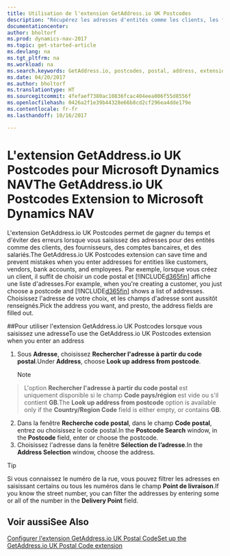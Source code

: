 ```yaml
---
title: Utilisation de l'extension GetAddress.io UK Postcodes
description: "Récupérez les adresses d'entités comme les clients, les fournisseurs, les salariés, et les banques du Royaume-Uni auprès du service GetAddress.io."
documentationcenter: 
author: bholtorf
ms.prod: dynamics-nav-2017
ms.topic: get-started-article
ms.devlang: na
ms.tgt_pltfrm: na
ms.workload: na
ms.search.keywords: GetAddress.io, postcodes, postal, address, extension
ms.date: 04/20/2017
ms.author: bholtorf
ms.translationtype: HT
ms.sourcegitcommit: 4fefaef7380ac10836fcac404eea006f55d8556f
ms.openlocfilehash: 0426a2f1e39b44328e66b8cd2cf296ea4dde179e
ms.contentlocale: fr-fr
ms.lasthandoff: 10/16/2017

---
```


# <a name="the-getaddressio-uk-postcodes-extension-to-microsoft-dynamics-nav"></a><span data-ttu-id="ff667-103">L'extension GetAddress.io UK Postcodes pour Microsoft Dynamics NAV</span><span class="sxs-lookup"><span data-stu-id="ff667-103">The GetAddress.io UK Postcodes Extension to Microsoft Dynamics NAV</span></span>
<span data-ttu-id="ff667-104">L'extension GetAddress.io UK Postcodes permet de gagner du temps et d'éviter des erreurs lorsque vous saisissez des adresses pour des entités comme des clients, des fournisseurs, des comptes bancaires, et des salariés.</span><span class="sxs-lookup"><span data-stu-id="ff667-104">The GetAddress.io UK Postcodes extension can save time and prevent mistakes when you enter addresses for entities like customers, vendors, bank accounts, and employees.</span></span> <span data-ttu-id="ff667-105">Par exemple, lorsque vous créez un client, il suffit de choisir un code postal et [!INCLUDE[d365fin](includes/d365fin_md.md)] affiche une liste d'adresses.</span><span class="sxs-lookup"><span data-stu-id="ff667-105">For example, when you're creating a customer, you just choose a postcode and [!INCLUDE[d365fin](includes/d365fin_md.md)] shows a list of addresses.</span></span> <span data-ttu-id="ff667-106">Choisissez l'adresse de votre choix, et les champs d'adresse sont aussitôt renseignés.</span><span class="sxs-lookup"><span data-stu-id="ff667-106">Pick the address you want, and presto, the address fields are filled out.</span></span>  

##<a name="to-use-the-getaddressio-uk-postcodes-extension-when-you-enter-an-address"></a><span data-ttu-id="ff667-107">Pour utiliser l'extension GetAddress.io UK Postcodes lorsque vous saisissez une adresse</span><span class="sxs-lookup"><span data-stu-id="ff667-107">To use the GetAddress.io UK Postcodes extension when you enter an address</span></span>
1. <span data-ttu-id="ff667-108">Sous **Adresse**, choisissez **Rechercher l'adresse à partir du code postal**.</span><span class="sxs-lookup"><span data-stu-id="ff667-108">Under **Address**, choose **Look up address from postcode**.</span></span>  

    > [!NOTE]  
>   <span data-ttu-id="ff667-109">L'option **Rechercher l'adresse à partir du code postal** est uniquement disponible si le champ **Code pays/région** est vide ou s'il contient **GB**.</span><span class="sxs-lookup"><span data-stu-id="ff667-109">The **Look up address from postcode** option is available only if the **Country/Region Code** field is either empty, or contains **GB**.</span></span>
2. <span data-ttu-id="ff667-110">Dans la fenêtre **Recherche code postal**, dans le champ **Code postal**, entrez ou choisissez le code postal.</span><span class="sxs-lookup"><span data-stu-id="ff667-110">In the **Postcode Search** window, in the **Postcode** field, enter or choose the postcode.</span></span>  
3. <span data-ttu-id="ff667-111">Choisissez l'adresse dans la fenêtre **Sélection de l’adresse**.</span><span class="sxs-lookup"><span data-stu-id="ff667-111">In the **Address Selection** window, choose the address.</span></span>  

> [!TIP]  
>   <span data-ttu-id="ff667-112">Si vous connaissez le numéro de la rue, vous pouvez filtrer les adresses en saisissant certains ou tous les numéros dans le champ **Point de livraison**.</span><span class="sxs-lookup"><span data-stu-id="ff667-112">If you know the street number, you can filter the addresses by entering some or all of the number in the **Delivery Point** field.</span></span>


## <a name="see-also"></a><span data-ttu-id="ff667-113">Voir aussi</span><span class="sxs-lookup"><span data-stu-id="ff667-113">See Also</span></span>
[<span data-ttu-id="ff667-114">Configurer l'extension GetAddress.io UK Postal Code</span><span class="sxs-lookup"><span data-stu-id="ff667-114">Set up the GetAddress.io UK Postal Code extension</span></span>](LocalFunctionality/UnitedKingdom/uk-setup-postal-code-service.md)

